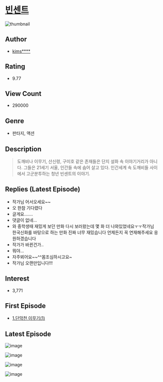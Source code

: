 # [빈센트](https://comic.naver.com/bestChallenge/list?titleId=325860)
![thumbnail](https://image-comic.pstatic.net/user_contents_data/challenge_comic/2019/10/07/190452/thumbnail_202x164310c4fc7_c684_4fed_a35a_fc1a3a97d6d2_00003209.JPEG)

## Author
- [kims****](https://comic.naver.com/artistTitle?id=190452)

## Rating
- 9.77

## View Count
- 290000

## Genre
- 판타지, 액션

## Description
> 도깨비나 이무기, 산신령, 구미호 같은 존재들은 단지 설화 속 이야기거리가 아니다. 그들은 21세기 서울, 인간들 속에 숨어 살고 있다. 인간세계 속 도깨비들 사이에서 고군분투하는 청년 빈센트의 이야기.

## Replies (Latest Episode)
- 작가님 어서오세요~~
- 오 한참 기다렸다
- 글게요.......
- 댓글이 없네...
- 와 중학생때 재밌게 보던 만화 다시 보러왔는데 몇 화 더 나와있었네요ㅜㅜ작가님 한국신화를 바탕으로 하는 만화 진짜 너무 재밌습니다 언제든지 꼭 연재해주세요 응원하겠습니다
- 작가가 바뀐건가..
- 뭐야...
- 자주뵈어요~~^^몸조심하시고요~
- 작가님 오랜만입니다!!!

## Interest
- 3,771

## First Episode
- [1.단막천 이무기(1)](https://comic.naver.com/bestChallenge/detail?titleId=325860&no=1)

## Latest Episode
![image](https://image-comic.pstatic.net/user_contents_data/challenge_comic/2020/03/05/190452/upload_3774692027643945777.jpeg)

![image](https://image-comic.pstatic.net/user_contents_data/challenge_comic/2020/03/05/190452/upload_3906081462992319289.jpeg)

![image](https://image-comic.pstatic.net/user_contents_data/challenge_comic/2020/03/06/190452/upload_7221866360960344930.jpeg)

![image](https://image-comic.pstatic.net/user_contents_data/challenge_comic/2020/03/06/190452/upload_7291947063089181241.jpeg)
